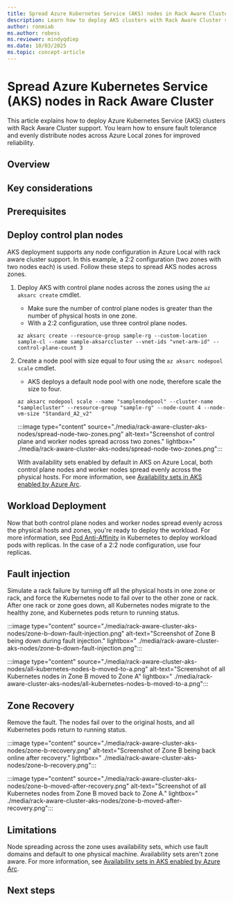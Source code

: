 ```yaml
---
title: Spread Azure Kubernetes Service (AKS) nodes in Rack Aware Cluster
description: Learn how to deploy AKS clusters with Rack Aware Cluster support to ensure fault tolerance and evenly distribute nodes across Azure Local zones.
author: ronmiab
ms.author: robess
ms.reviewer: mindyqdiep
ms.date: 10/03/2025
ms.topic: concept-article
---
```


# Spread Azure Kubernetes Service (AKS) nodes in Rack Aware Cluster

This article explains how to deploy Azure Kubernetes Service (AKS) clusters with Rack Aware Cluster support. You learn how to ensure fault tolerance and evenly distribute nodes across Azure Local zones for improved reliability.

## Overview

## Key considerations

## Prerequisites

## Deploy control plan nodes

AKS deployment supports any node configuration in Azure Local with rack aware cluster support. In this example, a 2:2 configuration (two zones with two nodes each) is used. Follow these steps to spread AKS nodes across zones.

1. Deploy AKS with control plane nodes across the zones using the `az aksarc create` cmdlet.
    - Make sure the number of control plane nodes is greater than the number of physical hosts in one zone.
    - With a 2:2 configuration, use three control plane nodes.

    ```azurecli
    az aksarc create --resource-group sample-rg --custom-location sample-cl --name sample-aksarccluster --vnet-ids "vnet-arm-id" --control-plane-count 3
    ```

2. Create a node pool with size equal to four using the `az aksarc nodepool scale` cmdlet.
    - AKS deploys a default node pool with one node, therefore scale the size to four.

    ```azurecli
    az aksarc nodepool scale --name "samplenodepool" --cluster-name "samplecluster" --resource-group "sample-rg" --node-count 4 --node-vm-size "Standard_A2_v2" 
    ```

    :::image type="content" source="./media/rack-aware-cluster-aks-nodes/spread-node-two-zones.png" alt-text="Screenshot of control plane and worker nodes spread across two zones." lightbox=" ./media/rack-aware-cluster-aks-nodes/spread-node-two-zones.png":::

    With availability sets enabled by default in AKS on Azure Local, both control plane nodes and worker nodes spread evenly across the physical hosts. For more information, see [Availability sets in AKS enabled by Azure Arc](/azure/aks/aksarc/availability-sets).

## Workload Deployment

Now that both control plane nodes and worker nodes spread evenly across the physical hosts and zones, you're ready to deploy the workload. For more information, see [Pod Anti-Affinity](https://kubernetes.io/docs/concepts/scheduling-eviction/assign-pod-node/#more-practical-use-cases) in Kubernetes to deploy workload pods with replicas. In the case of a 2:2 node configuration, use four replicas.

## Fault injection

Simulate a rack failure by turning off all the physical hosts in one zone or rack, and force the Kubernetes node to fail over to the other zone or rack. After one rack or zone goes down, all Kubernetes nodes migrate to the healthy zone, and Kubernetes pods return to running status.

:::image type="content" source="./media/rack-aware-cluster-aks-nodes/zone-b-down-fault-injection.png" alt-text="Screenshot of Zone B being down during fault injection." lightbox=" ./media/rack-aware-cluster-aks-nodes/zone-b-down-fault-injection.png":::

:::image type="content" source="./media/rack-aware-cluster-aks-nodes/all-kubernetes-nodes-b-moved-to-a.png" alt-text="Screenshot of all Kubernetes nodes in Zone B moved to Zone A" lightbox=" ./media/rack-aware-cluster-aks-nodes/all-kubernetes-nodes-b-moved-to-a.png":::

## Zone Recovery

Remove the fault. The nodes fail over to the original hosts, and all Kubernetes pods return to running status.

:::image type="content" source="./media/rack-aware-cluster-aks-nodes/zone-b-recovery.png" alt-text="Screenshot of Zone B being back online after recovery." lightbox=" ./media/rack-aware-cluster-aks-nodes/zone-b-recovery.png":::

:::image type="content" source="./media/rack-aware-cluster-aks-nodes/zone-b-moved-after-recovery.png" alt-text="Screenshot of all Kubernetes nodes from Zone B moved back to Zone A." lightbox=" ./media/rack-aware-cluster-aks-nodes/zone-b-moved-after-recovery.png":::

## Limitations

Node spreading across the zone uses availability sets, which use fault domains and default to one physical machine. Availability sets aren't zone aware. For more information, see [Availability sets in AKS enabled by Azure Arc](/azure/aks/aksarc/availability-sets).

## Next steps
